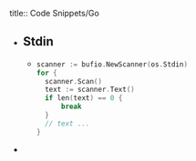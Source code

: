 title:: Code Snippets/Go

- ## Stdin
	- ```cpp
	  scanner := bufio.NewScanner(os.Stdin)
	  for {
	  	scanner.Scan()
	  	text := scanner.Text()
	  	if len(text) == 0 {
	  		break
	  	}
	  	// text ...
	  }
	  ```
-